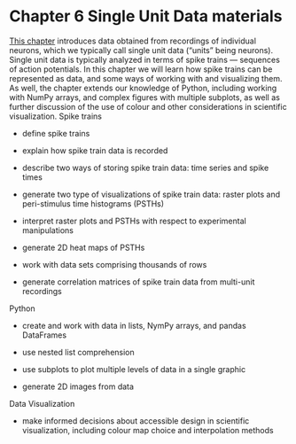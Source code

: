 # Chapter 6 Single Unit Data materials
[This chapter](https://neuraldatascience.io/6-single_unit/introduction.html) introduces data obtained from recordings of individual neurons, which we typically call single unit data (“units” being neurons). Single unit data is typically analyzed in terms of spike trains — sequences of action potentials. In this chapter we will learn how spike trains can be represented as data, and some ways of working with and visualizing them. As well, the chapter extends our knowledge of Python, including working with NumPy arrays, and complex figures with multiple subplots, as well as further discussion of the use of colour and other considerations in scientific visualization.
Spike trains
- define spike trains

- explain how spike train data is recorded

- describe two ways of storing spike train data: time series and spike times

- generate two type of visualizations of spike train data: raster plots and peri-stimulus time histograms (PSTHs)

- interpret raster plots and PSTHs with respect to experimental manipulations

- generate 2D heat maps of PSTHs

- work with data sets comprising thousands of rows

- generate correlation matrices of spike train data from multi-unit recordings

Python
- create and work with data in lists, NymPy arrays, and pandas DataFrames

- use nested list comprehension

- use subplots to plot multiple levels of data in a single graphic

- generate 2D images from data

Data Visualization
- make informed decisions about accessible design in scientific visualization, including colour map choice and interpolation methods
